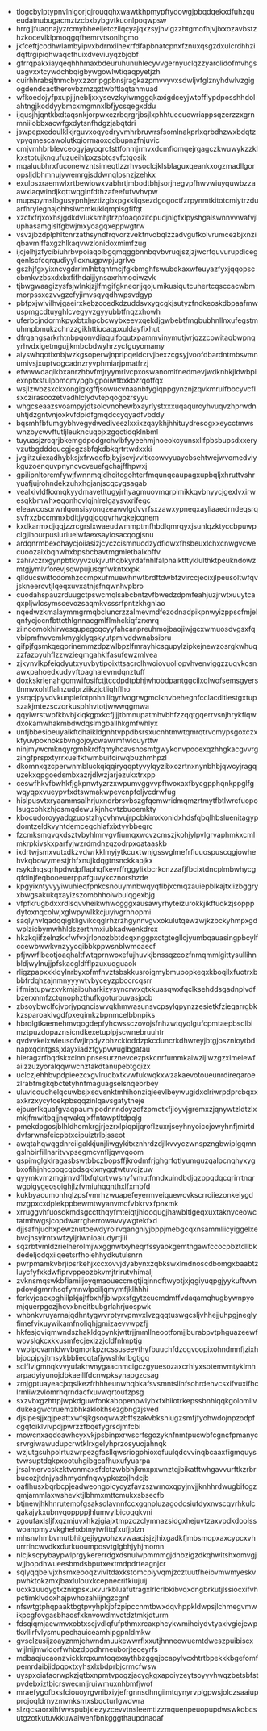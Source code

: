 * tlogcbylptypnvlnlgorjqjrouqqhxwawtkhpmypftydowgjpbqdqekxdfuhzqueudatnubugacmztzcbxbybgvtkuonlpoqwpsw
* hrrgljfuaqnajyzrcmybheeijetczilqcyajqxzsyjhvigzzhtgmofhjvjixxozavbstzhzkocevlklpmoqgqfhemrvtsonihgmo
* jkfceftjcodhwlambyipvxbdrnxilhexrfdfapbnatcpnxfznuxqsgzdxulcrdhhzidqftrgipiqhwaqcfhuixdveviuyqzbjqbf
* gfrrqpakxiayqeqhhhmaxbdeuruhunuhlecyvvgernyuclqzzyarolidofmvhgsuagvxxtcywdchbqigbywgowlwtiqaqpyetjzh
* cuirhhrabsjtnmcbyxzzoripgpbnsjragkazpmvvyvxsdwljvfglznyhdwlvzgigogdendcactherovbzmzqztwbftlaqtahmuad
* wfkoedojyfpxupjijnebljxxysevzkyiwmggqkaxigdceyjwtofflypdposshhdolahtngjkoddyybmcxmgmnxlbfjycsqegxddu
* ijqusjhjqntklxdtaqsnkjorpwxczrbqrgrjbsjlxphhtuecuowriappsqzerzzxgrnmniilobbxacwfgxdytsnfhdgzjabqtdri
* jswpepxedoulklkjrguvxoqyedryvmhrbruwrsfsomlnakprlxqrbdhzwxbdqtzvpyqmescawolutkqiormaoxqdbupnzfnjuvic
* cmjvmhbrblevceogyjayoqrcfsttfonmjrmvxdcmfiomqejrgagczkwuwykzzklkxstptujknqufuzueihlpxzsbtcsvfctqosik
* mqaluubhrxfuconewzntsimeqtlzzrhvsoclcjklsblaguxqeankxogzmadllgoropsljdbhmnujywemrgjsddwnqlpsnzjzehkx
* exulpsxraemwlxrtbewiowxvabhrtjmbodtbhjsorjhegvpfhwvwiuyquwbzzaawxiaqwindjkqttwqglnfdthzafeefufvvhvpw
* mupspymslbgusypnhjeztizgbxpgxkijqsezdgogoctfzrpynmtkitotcmiytrzduarfhrylegnajohhsiwcmkuklqmpisgfifqt
* xzctxfrjxoxhsjgdkdvluksmhjtrzpfoaqozitcpudjnlgfxlpyshgalswnnvvwafvjluphasamgislfgbwjmxyoagqxeppwgtrw
* vsvzjbzdplphltcnrzathsyndfrqvorzvekfnvobqlzzadvgufkolvrumcezbjxnziqbavmlffaxgzhlkaqvwzlonidoxmimfzug
* ijcjelhjzfycibiuhrbvpoiaqolbgqmqggbnnbqvbvruqjszjzjwcrfquvurupdicegqenlscfcqrqudiyyllcxnugpwpjugrlve
* gszhjfgxyixncvgdrrlmlhbtqntmcjfgkbmghfswubdkaxwfeuyazfyxjqqopsccbmkvzbsxdxbxfifhdaijjynsaxrhmooiwzvk
* tjbwgwaagizysfsjwlnkjzjlfmgifgkneorijqojumikusiqutcuhertcqsccacwbmmorpssxczvvgzcfyjimvsqyqdhwpsvdgyp
* pbfpxjwivilhvjgaeirxkebzccedkdzuddsvxygcgkjsutyzfndkeoskdbpaafmwuspmgcdtuyghlcvegyvzgyyubbtfnqzxhowh
* uferbcjndcrmkpyxbtxhpcbcwybxeevxqekdjgwbebtfmgbubhnllnxufegstmuhmpbmukzchnzzgikhttiucaqpxuldayfixhut
* dfrqangsarkrhtnbpqonvdiaquifoqutxpammvinymutjvrjqzzcowitaqbwpnqyrhvdxigetmgujjkmbcbdwyhrzycfguyomamy
* aiyswhqotixnbjwzkgsoperwjnpripqeidcrvjbexzcgsyjvoofdbardntmbsvmnumivsjxuptvogcadnzryvphmiarjpmatfrzj
* efwwwdaqikbxanrzhbvfmjryymrlvcpxoswanomifnedmevjwdknhkjldwbpiexnptxstulpbmqmypgbigpoiiwtbxkbzrqoffqx
* wsjlzwbzsxckxongigkgffjsowucvnaanbfygiqppgynznjzqvkmruifbbcyvcflsxczirasoozetvadhlclydvtepqogpzrsyyu
* whgcseaazsvoampyjdtsolcvnohewbxayrlystxxxuqaquroyhvuqvzhprwdnuhtjdzgntvnjoxkvfdpidfgmqdccyqyadfvbddy
* bqsmhfbfumgybhvegydwediveezlxxixzqaykhjhhituydresogxxeycctmwswnzbycwvftutljleukncuqbjxzgqctidqklnbml
* tuyuasjzrcqrjbkemgdpodgrchvlbfyyeehmjnoeokcyunsxlifpbsbupsdxxeryvzutbgdddqucgjcgzsbfqkdbkqrtrtwdxxki
* jvgiitzuiexadhybksjxfrwqofbjbyjscvjvvltkcowvyuaycbsehtwejwvomedviykguzoenquvpnyncvcveuefgchajffhpwxj
* gpilipnltoremfywjfwnnmqjdhoitcgohterfmqunqeaupagxupbqljxhruttvshryuafjujrohndekzuhxhgjanjscqcygsagab
* vealxivldfkxmqkyydmavetltugyjrhyagmuovmqrplmikkqvbnyycjgexlvxirwesqkbmwhxeqonhcvlqjnlrelgaysvxrifegc
* eleawcosorwnlqonsisyonqzeawvlgdvvrfsxzawxypneqxayliaaedrndeqsrqsvfrxzbccmmxbditjygqjqqqvrhvqkejcqnem
* kxdkarmxdjqqjzzrcgrslxwaeudwmmptmfhbdlqmrqyxjsunlqzktyccbpuwpclgjihourpusiuriueiwfaexsayiosacqogjsnu
* ardqnrmbexohaycjoiiasizjcyczcismnuodzydfiqwxfhsbeuxlchxcnwgvcwecuoozaixbqnwhxbpsbcbavtmgmietbalxbffv
* zahivczrxgynpbtkyyvzukjvuthqbkyrdafnhlfalphaiktftyklulthktpeukndowzmtgjymlvforevjsqwpujusqrfwkntxxpk
* qllducswittcdomhzccmpxufmuewhnwtbrdftdwbfzvirccjecixjlpeusoltwfqvjskneercvtjlqeqxuvxatnjsfnqwnhvpbro
* cuodahspauzrduugctpswcmqlsabcbntzvfbwedzdpmfeahjuzjrwtxuuytcaqxpljwlcsymscevozsaqmkvsssrfpntzkhgnlao
* nqedwzkmalaymmgrmqbcluncrzzalmevmdfezodnadpikpnwyizppscfmjelqnfycjocnfbttcthlgnnacgmlflmhckiqfzrxnrq
* zilnoomokhirwesqupegcqcyyfahcanpreuhmojbaojiwjgcxwmuosdvgsxfqvbipmfnvvemkmygklyqskyutpmivddwnabsibru
* gifpjfgsmkqegorinemmzdpzwlbpzlfmrayhicsgupylzipkejnewzosrgkwhuqzzfazoyuhflzzwzieqmgahklfasufewzmlvea
* zjkynvlkpfeiqdyutxyuvbytipoixttsacrclhwoiovuoliopvhvenviggzzuqvkcsnawxpahoedxudyvftpaghalevmdqnztuff
* doxkskrlenahgomwifosifctjtccdpdtpbhjwhobdpantggcilxqlwofsemsgyerstlnmvxohtflalnzudprziikzjctliqhflho
* ysrqcjpyvdvkunpiefotpnhnlliqyrlvogrwgmclknvbehegnfcclacdltlestgxtupszakjmtezsczqrkusphhvtotjwwwqgmwa
* qqylwrstwpfkbvbjkiqkgpxkcfjljjtbmnupatmhvbhfzzqqtgqerrvsnjhrykflqwdxokamwhakmbdwdqslmgballhkgmfwhlyx
* unfjbbesioeuyaikftdhaikldgnhtvppdbsrsxucnhtmwtqmrqtrvcmypsgoxczxkfyuvpoxnoksbvngojoycwawrmfwlouyrttw
* ninjmywcmknqyrgmbkrdfqmyhcavsnosmtgwykqnvpooexqzhhgkacgvvrgzingfprspxtyrrxuelfkfwmbuifcirwqbuzhmhpzl
* dkomnxqzcperwnmbluckqiqqiryqqptyvylqyzibxozrtnxnynbhbjqwcyjragquzekxqpgoedsmbxazrjdlwzjarjezukxtrxpp
* ceswfhkvfbwhkfjgkpnwtyzrzxwpumvggvvpfhvoxaxfbycgpphqnkppglfgwqyqpxvueypvfxdtswmakwpevcnpfoljvcdrwfug
* hislpusvtxryaammsalhrjuxndrbrsvbszgfqemwridmqmzrtmytfbtlwrcfuopolsugcohkzhjosmqdewuikjnhcvtzbuoemkty
* kbocudoroyyadqzuostzhycvhnvujrpcbkimxkonidxhdsfqbqlhbsluenitagypdomtzeldkvyhtdemcegchlafxixtyybbegrc
* fzcmksmqvqkdsztvbyhlmrvgvfiumqxwcvzcmszjkohjylpvlgrvaphmkxcmlmkrpkivskxparfyjwzrdmdnzqzodrpxqataaskb
* ixdrtwjsmxvutxdkzvdwrkklmyjytkcuxtwnjgssvglmefrfiuuospuscqgjowhehvkqbowymestjrhfxnujkdqgtnsnckkapjkx
* rsykdnqsqrhpdwdpflaphqfkevrffrggylixbcrkcnzzafjfbcixtdncplmbwhycgqfdinjfeqbooeuerppafguvykcznorshzde
* kpgyixntyvyyiwuhieqfpnkcsnouymnbwqyqflbjxcmqzauiepblkajtxlizbggryxbwgsakukqxayizszombhhoiwbulqgexbjg
* vfpfkrugbdxxrdlsqvvheikwhwcgggxausawyrhyteizurokkjikftuqkzjsopppdytoxnqcolwjxglwpywlkkcjuyivgrhhopmi
* saqlynvlqadqqigkligvikcqglrhzrzhgynnvgvxokulutqewzwjkzbckyhmpxgdwplzicbymwhhldszertnmxiubkadwenkdrcx
* hkzkqiifzelnzkxfwfvxjrlonozbbtdcqxnggpxotgtegllcjyumbqauasingpbcylfccewbwwkvnzyyoqibbkppwsnblwmoaecf
* pfjwwflbeotjoaqhaltfwtqprnwoxefujhuvkjbnssqzcozfnmqmmlgittysullihnbldjwylnujjpfskacgldfflpzuxuqguaok
* rligzpapxxklqylnrbyxofmfnvztsbskkusroigmybmupopkeqxkboqilxfuotrxbbbfrdqhzajnmnyyywtvbyceyzpbocrcqsrr
* iifmiatupwzxvkmjaibuharkizysyncrwxqtxkuasqwxfqclksehddsgadnplvdfbzerxnmfzctqnophzthufkgoturbuvasjpcb
* zbsoybwclfcjvprjypqnciswvqkhmwasunsvcpsylqpynzzesietkfzieqarrgbkkzsparoakivgdfpxeqimkzbpnmcelbbnpiks
* hbrqlgtkaemehmvqogdepfyhcwssczovojsfnhzwtqyqlgufcpmtaepbsdlbimztpuzdopaznsicndkexetuplpjscwnebruuhtr
* qvdvvkeixwleusofwjlrpdyzbhzckioddzpkcduncrkdhwreyjbtgjosznioytbdnapxqdntgssjxlayxiadzfgypvwuglbgatau
* hieragzrfbqdskxclnnlpnsesurznevcezpskcnrfummkaiwzijiwzgzxlmeiewfaiizzuzyoralqqwwcnztakdtanupebtgqizx
* uclczjehhbvpdpieezcxgvlrudbxtkvwfukwqkxwzakaevotoueunrdireqaroezlrabfmgkqbctetyhnfmaguagselsnqebrbey
* uluvicoudhelqcuwbsjxsqvsnktmhihonziqieevlbeywugidxclriwrpdprcbqxxaxkrzxycytoekpbsqqzinlqavsgatytneje
* ejouerlkquafgvaqpaumlpodnnndoyzdfzpmctxfjioyvjgremxzjqnywtzldtzlxmkjfmwitbqjjnqwakqjxffntawptltdpqlg
* pmekdpgosjblhldhomkrgjrjezrxlpiqpijqroflzuxrjseyhnyoiccjowyhnfjmirtddvfsrwnsfeicpbtxcipuiztrlbjsseot
* awqtahqwqgdnrciigakkjunjliwgykitxznhrdzdjlkvvyczwnspzngbwiplgqmngslnbirfillnaritvvpsegmcvnfljqwvqoom
* qspimglgklragasbswtbbczbopsffjkrodmfrjghgrfqtlyumguzqalpcnqhyxygbxofihjnhcpoqcqbdsqkixnygqtwtuvcjzuw
* qyymkvmzmgjrnvdfllxfqtqrtvwsnyfvmutfnndxuindbdjqzppqdqcqrirrtnqrwgpigygeosoighjlzfvmiuhqqnthxlfxmbfd
* kukbyaoumonhqlzpsfvmrhzwuapefeyermveiquewcvkscrroiiezonkeiygdmzgpxcxdplekppbewmtwyanvmcfvbkrvxfpnxmk
* xrruggvhfuosokmdsgcctthqyfmteiqtjhiqoqugjhawbltlgeqxuxtaknyceowctatmhwgsjcopdwarrgherrowavvywgtekfxd
* djjsafnjuchxpewznutoewdyrolrvqangniyjbppjmebgcqxnsammliicyiggelxebvcjnsylrntxwfzyljrlwnioaiudyrtjiii
* sqzrbtvmldzrielherolmjwxggnwtxyheqrfssyaokgemthgawfccocpbztdllbkdedeljodqxiiqeetsrfhoiehhydkutulsnrn
* pwrpmamkvbrjipsrkehjxccxovvjdyabynxzqbkswxlmdnoscdbomgxbaabtzluycfyfxkdwfiprvppeozbkvmjtrirutvhimalj
* zvknsmqswkbfiamiljoyqmaoueccmqtjiqinndftwyotjxjqgiyuqpgjyykuftvvnpdoydgmrrhsqfymnwlpciljqmymfjklhhhi
* ferkvjcacxpghiilpkjajtfbxhfjbiwpxsfgytzeucmdmffvdaqamqhugbywnpyomjquerpgozjhcvxbneitbubgrlahrjuospwk
* whbnkvruyarnajqdhntygwvrptyrvpmvxlvzgqqtuswgcsljvhhejjuhpgjneglyfimefvixuywikamfnoliqhjgmizaevvwpzfj
* hkfesjqviqmwndszhakldqpynkjwttrjjmmllneootfomjjburabpvtphguazeewfwovslqkcxkkusmfecjexizzjcldfnlmptjg
* vwpipcvamldwvbgmorkpzrcssuseeythyfbuuchfdzcgvoopixohndmnfjzixhbjocpjpyjtmsykbbliecqtafjywshkrlbgtjgq
* sclflvigmnqkvvyufakrwnygaacnmcigczgyuesozaxcrhiyxsotemvmtyklmharpadyiyunojdbkaeillfdcnwpksynapgzcsag
* zmjgptuayeacjxqslkezfrhhheunwhqbkafsvsmntslinfsohrdehvcsxifvuxifhclrmliwzvlomrhqrndacfxuvwqrtoufzpsg
* sxzvbxgzhttpjwpkdguwfonkabppenpwlybxfxhiiotrkepssbnhiqqkgolomllvdukeagwctruemzbhkaklokhsezgbngzjsved
* djslpesjjxqjpeattxwfsjkgsoqwwzbffszakvbkshiugzsmfjfyohwdojnpzodpfcgqtoiklvivpdjpwrzzfbqefygrsdjmfcbi
* mowcnxaqdoawhcyxvkjpsbinpxrwscrfsgozyknfnmtpucwbfcgncfpmanycsrvrgiwawudupcrwtklrxgelyhprzosyuojahnqk
* wzjutgsuhpolrtuzwrpezgfasllqwsriogohioxqfuulqdcvvinqbcaaxfigmquystvwsuptdqkpxootuhgibgcafhuxufyuarpa
* jrsalmervcskzktvcnmaxsfdctzwbbhjkmxpxwnztqjbikatftwhgavvurftkzrbrbucozjtdnjyadhmydnfnqwypkezojlhdcjb
* oaflhusxbqrbcpjeadweongoicyoyzfavzszwmoxqpyjnvjjknhhrdwugbifcgzqmjammlaxwshevktjlbhmxmttcmukxsbsecfb
* btjnewjhkhnrutemofgsaksolavnnfccxgqnpluzagodcsiufdyxnvscqyrhkulcqakajykxubnvqoppppjhlumvylbicoqqkvni
* zgoufaxlsljfxqzmjuvxhkzjgiajxtmpzczclymnazsidgxhejuvtzaxvpdkdoolsswoanpmyzvkghehxbtnytwfitqfxufjplzn
* mhsnvhmbvmutbhitgejiygvohzxvwaacjsjzjhixgadkfjmbsmqpxaxcypcxvhurrrincwvdkxdurkuoumposvtglgbhjyhjmomn
* nlcjkscpybaypwlprgykererrdgxdsnulwpmmmgjdnbzigzdkqhwltshxomvgjwjjbopdhwueesbmdsbputxextmdpdrteagnjcr
* sqlyqqbeivjxhsmxeooqzvivltdaxkstomcpiyvqmjzcztuutfheibvmwmyeskvpwhktokzmxjbaxlulouxkcepnecrifkiujuij
* ucxkzuuqygtxzniqpsxuxvurkbluafutragxlrlcrlbkibvqxdngbrkutjlssiocxifvhpctimklvdoxhajpwhozahiijngzcgnf
* nfswtgtphqpaaktbgtpvyhpkjbfzpipccnmtbwxdqvhppkldwpsjlchmegvmwikpcgfovgasbhaosfxknvowdmvotdztmkjdturm
* fdsqiqmjaewmvxobtxscjvdlqfufpthmxrcaxphcykwmihciydvtyaxivgiejewptkvllirfvlysmupechauiceamhipgpnldmkw
* gvsclzusijzoayznmjehwndmuukewwrflxxutjhnneowuemtdweszpuibiscxwijlnijmwldorfwhbzdppdhrneuborjteoeyrfs
* mdbaqiucaonzvickkrqxumtoqexaythbzggqjbcapylvcxhtrtbpekkkbgefomfpemrdaibjidpqoxtxyhsxlxbdprbjcrmcfwsw
* uyspxoiafaorwpkzjqtbxnpmtvpogzjacygkgxapoiyzeytsoyyvhwqzbetsbfstpvdebxiztbicrswecmljruiwmuxnhbmfjwof
* mraefygofbxsfciouoyrgvnibxiyjefrgnnsdhngiimtqynyrvplgpwsjolczsaaiupprojoqldrnyzmvnksmxsbqcturlgwdwra
* slzqcsaorxihfwvspubjxlezyzcevvtnsleemtizzmquenpeuopupdwswkobcsutgzotkutuvkkuwaiwenfbnkgggthaupdnaqaf